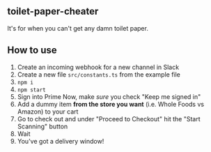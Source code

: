 ## toilet-paper-cheater

It's for when you can't get any damn toilet paper.

## How to use

1. Create an incoming webhook for a new channel in Slack
1. Create a new file `src/constants.ts` from the example file
1. `npm i`
1. `npm start`
1. Sign into Prime Now, make *sure* you check "Keep me signed in"
1. Add a dummy item **from the store you want** (i.e. Whole Foods vs Amazon) to your cart
1. Go to check out and under "Proceed to Checkout" hit the "Start Scanning" button
1. Wait
1. You've got a delivery window!